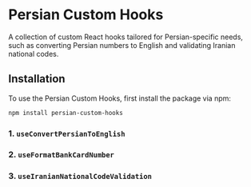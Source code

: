 # Persian Custom Hooks

A collection of custom React hooks tailored for Persian-specific needs, such as converting Persian numbers to English and validating Iranian national codes.

## Installation

To use the Persian Custom Hooks, first install the package via npm:

```bash
npm install persian-custom-hooks
```

### 1. `useConvertPersianToEnglish`

### 2. `useFormatBankCardNumber`

### 3. `useIranianNationalCodeValidation`
